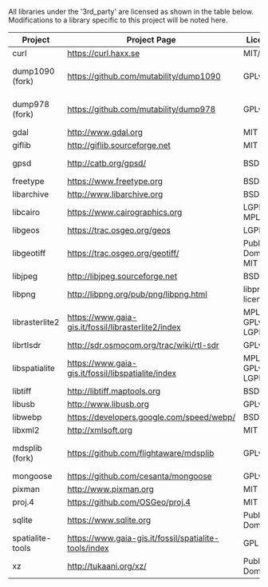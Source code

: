All libraries under the '3rd_party' are licensed as shown in the table below.  Modifications to a library specific to this project will be noted here.

|Project|Project Page|License|Modifications|
|-------|------------|-------|-------------|
|curl|https://curl.haxx.se|MIT/X||
|dump1090 (fork)|https://github.com/mutability/dump1090|GPLv2|Added 'MAKE_DUMP_1090_LIB' flag to allow use as a lib|
|dump978 (fork)|https://github.com/mutability/dump978|GPLv2|Added 'MAKE_DUMP_978_LIB' flag to allow use as a lib|
|gdal|http://www.gdal.org|MIT||
|giflib|http://giflib.sourceforge.net|MIT||
|gpsd|http://catb.org/gpsd/|BSD|Comment out device reset on disconnect|
|freetype|https://www.freetype.org|BSD-like||
|libarchive|http://www.libarchive.org|BSD||
|libcairo|https://www.cairographics.org|LGPL2.1, MPL1.1||
|libgeos|https://trac.osgeo.org/geos|LGPL||
|libgeotiff|https://trac.osgeo.org/geotiff/|Public Domain, MIT||
|libjpeg|http://libjpeg.sourceforge.net|BSD-like||
|libpng|http://libpng.org/pub/png/libpng.html|libpng license||
|librasterlite2|https://www.gaia-gis.it/fossil/librasterlite2/index|MPL 1.1, GPLv2.0, LGPLv2.1||
|librtlsdr|http://sdr.osmocom.org/trac/wiki/rtl-sdr|GPLv2||
|libspatialite|https://www.gaia-gis.it/fossil/libspatialite/index|MPL 1.1, GPLv2.0, LGPLv2.1||
|libtiff|http://libtiff.maptools.org|BSD-like||
|libusb|http://www.libusb.org|GPLv2.1||
|libwebp|https://developers.google.com/speed/webp/|BSD||
|libxml2|http://xmlsoft.org|MIT||
|mdsplib (fork)|https://github.com/flightaware/mdsplib|GPLv2.1|Removal of unused variables to silence compiler|
|mongoose|https://github.com/cesanta/mongoose|GPLv2||
|pixman|http://www.pixman.org|MIT||
|proj.4|https://github.com/OSGeo/proj.4|MIT||
|sqlite|https://www.sqlite.org|Public Domain||
|spatialite-tools|https://www.gaia-gis.it/fossil/spatialite-tools/index|GPL v3||
|xz|http://tukaani.org/xz/|Public Domain||
